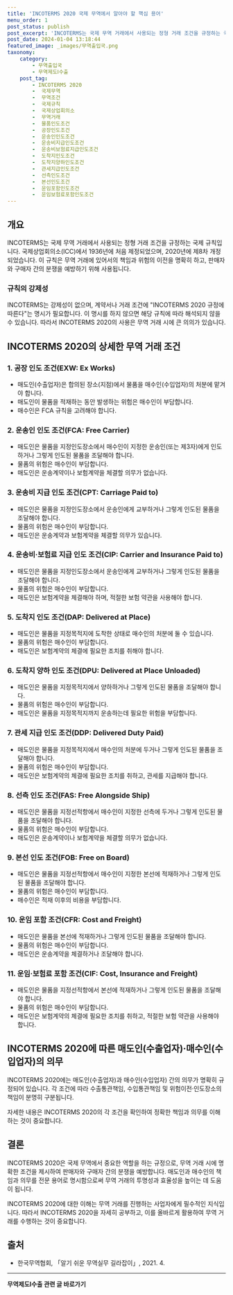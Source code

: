 ```yaml
---
title: 'INCOTERMS 2020 국제 무역에서 알아야 할 핵심 용어'
menu_order: 1
post_status: publish
post_excerpt: 'INCOTERMS는 국제 무역 거래에서 사용되는 정형 거래 조건을 규정하는 국제 규칙입니다. 국제상업회의소 ICC 에서 1936년에 처음 제정되었으며, 2020년에 제8차 개정되었습니다. 이 규칙은 무역 거래에 있어서의 책임과 위험의 이전을 명확히 하고, 판매자와 구매자 간의 분쟁을 예방하기 위해 사용됩니다.'
post_date: 2024-01-04 13:18:44
featured_image: _images/무역출입국.png
taxonomy:
    category:
        - 무역출입국
        - 무역제도Ⅰ수출
    post_tag:
        - INCOTERMS 2020
        -  국제무역
        -  무역조건
        -  국제규칙
        -  국제상업회의소
        -  무역거래
        -  물품인도조건
        -  공장인도조건
        -  운송인인도조건
        -  운송비지급인도조건
        -  운송비보험료지급인도조건
        -  도착지인도조건
        -  도착지양하인도조건
        -  관세지급인도조건
        -  선측인도조건
        -  본선인도조건
        -  운임포함인도조건
        -  운임보험료포함인도조건
---
```



## 개요

INCOTERMS는 국제 무역 거래에서 사용되는 정형 거래 조건을 규정하는 국제 규칙입니다. 국제상업회의소(ICC)에서 1936년에 처음 제정되었으며, 2020년에 제8차 개정되었습니다. 이 규칙은 무역 거래에 있어서의 책임과 위험의 이전을 명확히 하고, 판매자와 구매자 간의 분쟁을 예방하기 위해 사용됩니다.

### 규칙의 강제성

INCOTERMS는 강제성이 없으며, 계약서나 거래 조건에 "INCOTERMS 2020 규정에 따른다"는 명시가 필요합니다. 이 명시를 하지 않으면 해당 규칙에 따라 해석되지 않을 수 있습니다. 따라서 INCOTERMS 2020의 사용은 무역 거래 시에 큰 의의가 있습니다.

## INCOTERMS 2020의 상세한 무역 거래 조건

### 1. 공장 인도 조건(EXW: Ex Works)

- 매도인(수출업자)은 합의된 장소(지점)에서 물품을 매수인(수입업자)의 처분에 맡겨야 합니다.
- 매도인이 물품을 적재하는 동안 발생하는 위험은 매수인이 부담합니다.
- 매수인은 FCA 규칙을 고려해야 합니다.

### 2. 운송인 인도 조건(FCA: Free Carrier)

- 매도인은 물품을 지정인도장소에서 매수인이 지정한 운송인(또는 제3자)에게 인도하거나 그렇게 인도된 물품을 조달해야 합니다.
- 물품의 위험은 매수인이 부담합니다.
- 매도인은 운송계약이나 보험계약을 체결할 의무가 없습니다.

### 3. 운송비 지급 인도 조건(CPT: Carriage Paid to)

- 매도인은 물품을 지정인도장소에서 운송인에게 교부하거나 그렇게 인도된 물품을 조달해야 합니다.
- 물품의 위험은 매수인이 부담합니다.
- 매도인은 운송계약과 보험계약을 체결할 의무가 있습니다.

### 4. 운송비·보험료 지급 인도 조건(CIP: Carrier and Insurance Paid to)

- 매도인은 물품을 지정인도장소에서 운송인에게 교부하거나 그렇게 인도된 물품을 조달해야 합니다.
- 물품의 위험은 매수인이 부담합니다.
- 매도인은 보험계약을 체결해야 하며, 적절한 보험 약관을 사용해야 합니다.

### 5. 도착지 인도 조건(DAP: Delivered at Place)

- 매도인은 물품을 지정목적지에 도착한 상태로 매수인의 처분에 둘 수 있습니다.
- 물품의 위험은 매수인이 부담합니다.
- 매도인은 보험계약의 체결에 필요한 조치를 취해야 합니다.

### 6. 도착지 양하 인도 조건(DPU: Delivered at Place Unloaded)

- 매도인은 물품을 지정목적지에서 양하하거나 그렇게 인도된 물품을 조달해야 합니다.
- 물품의 위험은 매수인이 부담합니다.
- 매도인은 물품을 지정목적지까지 운송하는데 필요한 위험을 부담합니다.

### 7. 관세 지급 인도 조건(DDP: Delivered Duty Paid)

- 매도인은 물품을 지정목적지에서 매수인의 처분에 두거나 그렇게 인도된 물품을 조달해야 합니다.
- 물품의 위험은 매수인이 부담합니다.
- 매도인은 보험계약의 체결에 필요한 조치를 취하고, 관세를 지급해야 합니다.

### 8. 선측 인도 조건(FAS: Free Alongside Ship)

- 매도인은 물품을 지정선적항에서 매수인이 지정한 선측에 두거나 그렇게 인도된 물품을 조달해야 합니다.
- 물품의 위험은 매수인이 부담합니다.
- 매도인은 운송계약이나 보험계약을 체결할 의무가 없습니다.

### 9. 본선 인도 조건(FOB: Free on Board)

- 매도인은 물품을 지정선적항에서 매수인이 지정한 본선에 적재하거나 그렇게 인도된 물품을 조달해야 합니다.
- 물품의 위험은 매수인이 부담합니다.
- 매수인은 적재 이후의 비용을 부담합니다.

### 10. 운임 포함 조건(CFR: Cost and Freight)

- 매도인은 물품을 본선에 적재하거나 그렇게 인도된 물품을 조달해야 합니다.
- 물품의 위험은 매수인이 부담합니다.
- 매도인은 운송계약을 체결하거나 조달해야 합니다.

### 11. 운임·보험료 포함 조건(CIF: Cost, Insurance and Freight)

- 매도인은 물품을 지정선적항에서 본선에 적재하거나 그렇게 인도된 물품을 조달해야 합니다.
- 물품의 위험은 매수인이 부담합니다.
- 매도인은 보험계약의 체결에 필요한 조치를 취하고, 적절한 보험 약관을 사용해야 합니다.

## INCOTERMS 2020에 따른 매도인(수출업자)·매수인(수입업자)의 의무

INCOTERMS 2020에는 매도인(수출업자)과 매수인(수입업자) 간의 의무가 명확히 규정되어 있습니다. 각 조건에 따라 수출통관책임, 수입통관책임 및 위험이전·인도장소의 책임이 분명히 구분됩니다.

자세한 내용은 INCOTERMS 2020의 각 조건을 확인하여 정확한 책임과 의무를 이해하는 것이 중요합니다.

## 결론

INCOTERMS 2020은 국제 무역에서 중요한 역할을 하는 규정으로, 무역 거래 시에 명확한 조건을 제시하여 판매자와 구매자 간의 분쟁을 예방합니다. 매도인과 매수인의 책임과 의무를 전문 용어로 명시함으로써 무역 거래의 투명성과 효율성을 높이는 데 도움이 됩니다.

INCOTERMS 2020에 대한 이해는 무역 거래를 진행하는 사업자에게 필수적인 지식입니다. 따라서 INCOTERMS 2020을 자세히 공부하고, 이를 올바르게 활용하여 무역 거래를 수행하는 것이 중요합니다.

## 출처

- 한국무역협회, 「알기 쉬운 무역실무 길라잡이」, 2021. 4.
<!-- wp:separator -->
<hr class="wp-block-separator has-alpha-channel-opacity"/>
<!-- /wp:separator -->

<!-- wp:group {"backgroundColor":"base","layout":{"type":"constrained"}} -->
<div class="wp-block-group has-base-background-color has-background"><!-- wp:paragraph {"align":"center","fontSize":"medium"} -->
<p class="has-text-align-center has-large-font-size"><strong>무역제도Ⅰ수출 관련 글 바로가기</strong></p>
<!-- /wp:paragraph -->


<!-- wp:latest-posts
{"categories":[{"id":14332,"count":19,"description":"","link":"https://uknowlaw.com/category/%eb%ac%b4%ec%97%ad%ec%a0%9c%eb%8f%84%e2%85%b0%ec%88%98%ec%b6%9c/","name":"무역제도Ⅰ수출","slug":"무역제도Ⅰ수출","taxonomy":"category","parent":0,"meta":[],"_links":{"self":[{"href":"https://uknowlaw.com/wp-json/wp/v2/categories/14332"}],"collection":[{"href":"https://uknowlaw.com/wp-json/wp/v2/categories"}],"about":[{"href":"https://uknowlaw.com/wp-json/wp/v2/taxonomies/category"}],"wp:post_type":[{"href":"https://uknowlaw.com/wp-json/wp/v2/posts?categories=14332"}],"curies":[{"name":"wp","href":"https://api.w.org/{rel}","templated":true}]}}],"postsToShow":100,"excerptLength":28,"postLayout":"grid","columns":2,"featuredImageAlign":"left","featuredImageSizeSlug":"large","fontSize":"small"} /--></div>
<!-- /wp:group -->